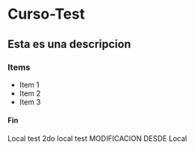 # Curso-Test
## Esta es una descripcion
### Items
* Item 1 
* Item 2
* Item 3
#### Fin
Local test
2do local test
MODIFICACION DESDE Local
